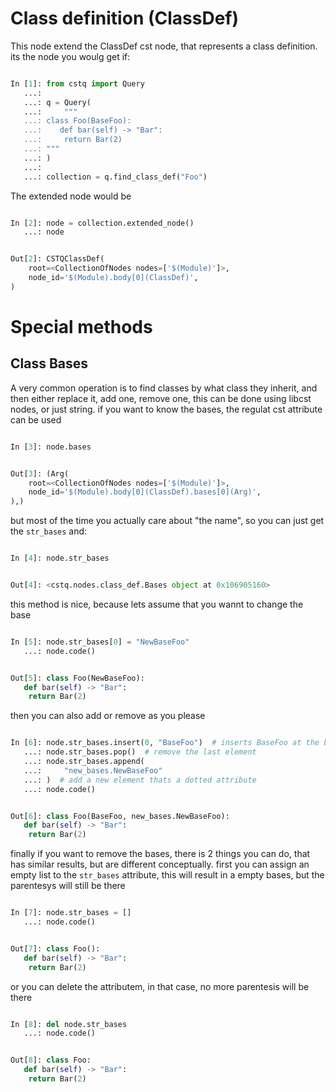 # Class definition (ClassDef)

This node extend the ClassDef cst node, that represents a class definition. its the node you woulg get if:

```python

In [1]: from cstq import Query
   ...: 
   ...: q = Query(
   ...:     """
   ...: class Foo(BaseFoo):
   ...:    def bar(self) -> "Bar":
   ...:     return Bar(2)
   ...: """
   ...: )
   ...: 
   ...: collection = q.find_class_def("Foo")
```

The extended node would be

```python

In [2]: node = collection.extended_node()
   ...: node


Out[2]: CSTQClassDef(
    root=<CollectionOfNodes nodes=['$(Module)']>,
    node_id='$(Module).body[0](ClassDef)',
)
```

# Special methods

## Class Bases

A very common operation is to find classes by what class they inherit, and then either replace it,
add one, remove one, this can be done using libcst nodes, or just string. if you want to know the bases, the regulat cst attribute can be used

```python

In [3]: node.bases


Out[3]: (Arg(
    root=<CollectionOfNodes nodes=['$(Module)']>,
    node_id='$(Module).body[0](ClassDef).bases[0](Arg)',
),)
```

but most of the time you actually care about "the name", so you can just get the `str_bases` and:

```python

In [4]: node.str_bases


Out[4]: <cstq.nodes.class_def.Bases object at 0x106905160>
```

this method is nice, because lets assume that you wannt to change the base

```python

In [5]: node.str_bases[0] = "NewBaseFoo"
   ...: node.code()


Out[5]: class Foo(NewBaseFoo):
   def bar(self) -> "Bar":
    return Bar(2)
```

then you can also add or remove as you please

```python

In [6]: node.str_bases.insert(0, "BaseFoo")  # inserts BaseFoo at the begining
   ...: node.str_bases.pop()  # remove the last element
   ...: node.str_bases.append(
   ...:     "new_bases.NewBaseFoo"
   ...: )  # add a new element thats a dotted attribute
   ...: node.code()


Out[6]: class Foo(BaseFoo, new_bases.NewBaseFoo):
   def bar(self) -> "Bar":
    return Bar(2)
```

finally if you want to remove the bases, there is 2 things you can do, that has similar results, but are different conceptually. first you can assign an empty list to the `str_bases` attribute, this will result in a empty bases, but the parentesys will still be there

```python

In [7]: node.str_bases = []
   ...: node.code()


Out[7]: class Foo():
   def bar(self) -> "Bar":
    return Bar(2)
```

or you can delete the attributem, in that case, no more parentesis will be there 

```python

In [8]: del node.str_bases
   ...: node.code()


Out[8]: class Foo:
   def bar(self) -> "Bar":
    return Bar(2)
```

